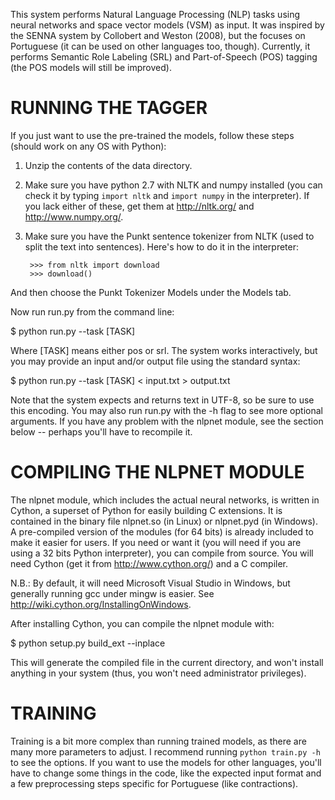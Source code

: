 This system performs Natural Language Processing (NLP) tasks using neural networks and space vector models (VSM) as input.
It was inspired by the SENNA system by Collobert and Weston (2008), but the focuses on Portuguese (it can be used on other languages too, though). Currently, it performs Semantic Role Labeling (SRL) and Part-of-Speech (POS) tagging (the POS models will still be improved).

RUNNING THE TAGGER
==================

If you just want to use the pre-trained the models, follow these steps (should work on any OS with Python):

1. Unzip the contents of the data directory. 
2. Make sure you have python 2.7 with NLTK and numpy installed (you can check it by typing `import nltk` and `import numpy` in the interpreter). If you lack either of these, get them at http://nltk.org/ and http://www.numpy.org/.
3. Make sure you have the Punkt sentence tokenizer from NLTK (used to split the text into sentences). Here's how to do it in the interpreter:


        >>> from nltk import download  
        >>> download()

And then choose the Punkt Tokenizer Models under the Models tab.

Now run run.py from the command line:

$ python run.py --task [TASK]

Where [TASK] means either pos or srl. The system works interactively, but you may provide an input and/or output file using the standard syntax:

$ python run.py --task [TASK] < input.txt > output.txt

Note that the system expects and returns text in UTF-8, so be sure to use this encoding. You may also run run.py with the -h flag to see more optional arguments. If you have any problem with the nlpnet module, see the section below -- perhaps you'll have to recompile it.

COMPILING THE NLPNET MODULE
===========================

The nlpnet module, which includes the actual neural networks, is written in Cython, a superset of Python for easily building C extensions. It is contained in the binary file nlpnet.so (in Linux) or nlpnet.pyd (in Windows). A pre-compiled version of the modules (for 64 bits) is already included to make it easier for users. If you need or want it (you will need if you are using a 32 bits Python interpreter), you can compile from source. You will need Cython (get it from http://www.cython.org/) and a C compiler. 

N.B.: By default, it will need Microsoft Visual Studio in Windows, but generally running gcc under mingw is easier. See http://wiki.cython.org/InstallingOnWindows. 

After installing Cython, you can compile the nlpnet module with:

$ python setup.py build_ext --inplace

This will generate the compiled file in the current directory, and won't install anything in your system (thus, you won't need administrator privileges).

TRAINING
========

Training is a bit more complex than running trained models, as there are many more parameters to adjust. I recommend running `python train.py -h` to see the options. If you want to use the models for other languages, you'll have to change some things in the code, like the expected input format and a few preprocessing steps specific for Portuguese (like contractions).
